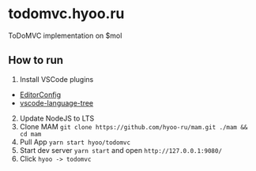 # todomvc.hyoo.ru
ToDoMVC implementation on $mol

## How to run

1. Install VSCode plugins
  - [EditorConfig](https://marketplace.visualstudio.com/items?itemName=EditorConfig.EditorConfig)
  - [vscode-language-tree](https://marketplace.visualstudio.com/items?itemName=nin-jin.vscode-language-tree)
2. Update NodeJS to LTS
3. Clone MAM `git clone https://github.com/hyoo-ru/mam.git ./mam && cd mam`
4. Pull App `yarn start hyoo/todomvc`
5. Start dev server `yarn start` and open `http://127.0.0.1:9080/`
6. Click `hyoo -> todomvc`
